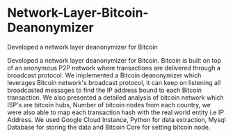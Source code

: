 # Network-Layer-Bitcoin-Deanonymizer
Developed a network layer deanonymizer for Bitcoin

Developed a network layer deanonymizer for Bitcoin. Bitcoin is built on top of an anonymous P2P network where transactions are delivered through a broadcast protocol. We implemented a Bitcoin
deanonymizer which leverages Bitcoin network's broadcast protocol, it can keep on listening all broadcasted messages to find the IP address bound to each Bitcoin transaction. We also presented a detailed analysis of bitcoin network which ISP's are bitcoin hubs, Number of bitcoin nodes from each country, we were also able to map each transaction hash with the real world entity i.e IP Address. 
We used Google Cloud Instance, Python for data extraction, Mysql Database for storing the data and Bitcoin Core for setting bitcoin node.

